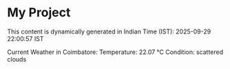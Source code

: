 # My Project

This content is dynamically generated in Indian Time (IST): 2025-09-29 22:00:57 IST


Current Weather in Coimbatore:
Temperature: 22.07 °C
Condition: scattered clouds
